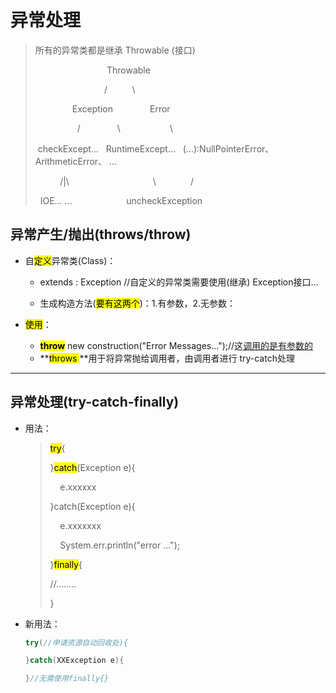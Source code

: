 # 异常处理

> 所有的异常类都是继承 Throwable (接口)
> 
>                               Throwable
> 
>                             /                    \
> 
>                  Exception                  Error
> 
>                   /               \                        \
> 
>  checkExcept...   RuntimeExcept...    (...):NullPointerError、ArithmeticError、 ...
> 
>           /|\                                  \              /
> 
>   IOE... ...                      uncheckException

## 异常产生/抛出(throws/throw)

- 自<mark>定义</mark>异常类(Class)：
  
  - extends :  Exception  //自定义的异常类需要使用(继承) Exception接口...
  
  - 生成构造方法(<mark>要有这两个</mark>)：1.有参数，2.无参数：

- <mark>使用</mark>：
  
  - **<mark>throw</mark>** new construction("Error Messages...");//这<u>调用的是有参数的</u>
  - **<mark>throws </mark>**用于将异常抛给调用者，由调用者进行 try-catch处理

---

## 异常处理(try-catch-finally)

- 用法：
  
  > <mark>try</mark>{
  > 
  > }<mark>catch</mark>(Exception e){
  > 
  >     e.xxxxxx
  > 
  > }catch(Exception e){
  > 
  >     e.xxxxxxx
  > 
  >     System.err.println("error ...");
  > 
  > }<mark>finally</mark>{
  > 
  > //........
  > 
  > }



- 新用法：
  
  ```java
  try(//申请资源自动回收处){ 
  
  }catch(XXException e){
  
  }//无需使用finally{}
  ```

